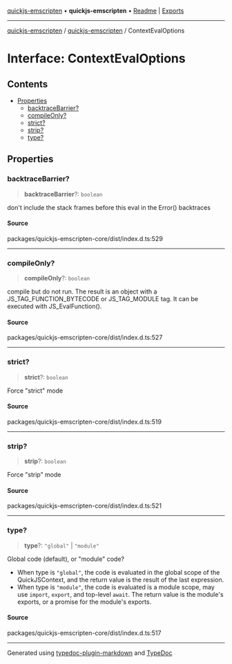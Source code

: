 [quickjs-emscripten](../../packages.md) • **quickjs-emscripten** • [Readme](../README.md) \| [Exports](../exports.md)

***

[quickjs-emscripten](../../packages.md) / [quickjs-emscripten](../exports.md) / ContextEvalOptions

# Interface: ContextEvalOptions

## Contents

- [Properties](ContextEvalOptions.md#properties)
  - [backtraceBarrier?](ContextEvalOptions.md#backtracebarrier)
  - [compileOnly?](ContextEvalOptions.md#compileonly)
  - [strict?](ContextEvalOptions.md#strict)
  - [strip?](ContextEvalOptions.md#strip)
  - [type?](ContextEvalOptions.md#type)

## Properties

### backtraceBarrier?

> **backtraceBarrier**?: `boolean`

don't include the stack frames before this eval in the Error() backtraces

#### Source

packages/quickjs-emscripten-core/dist/index.d.ts:529

***

### compileOnly?

> **compileOnly**?: `boolean`

compile but do not run. The result is an object with a
JS_TAG_FUNCTION_BYTECODE or JS_TAG_MODULE tag. It can be executed
with JS_EvalFunction().

#### Source

packages/quickjs-emscripten-core/dist/index.d.ts:527

***

### strict?

> **strict**?: `boolean`

Force "strict" mode

#### Source

packages/quickjs-emscripten-core/dist/index.d.ts:519

***

### strip?

> **strip**?: `boolean`

Force "strip" mode

#### Source

packages/quickjs-emscripten-core/dist/index.d.ts:521

***

### type?

> **type**?: `"global"` \| `"module"`

Global code (default), or "module" code?

- When type is `"global"`, the code is evaluated in the global scope of the QuickJSContext, and the return value is the result of the last expression.
- When type is `"module"`, the code is evaluated is a module scope, may use `import`, `export`, and top-level `await`. The return value is the module's exports, or a promise for the module's exports.

#### Source

packages/quickjs-emscripten-core/dist/index.d.ts:517

***

Generated using [typedoc-plugin-markdown](https://www.npmjs.com/package/typedoc-plugin-markdown) and [TypeDoc](https://typedoc.org/)
